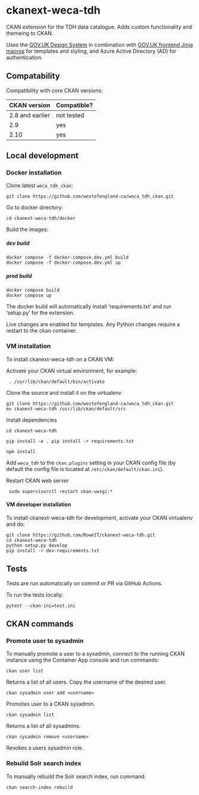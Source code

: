 # ckanext-weca-tdh

CKAN extension for the TDH data catalogue. Adds custom functionality and themeing to CKAN.

Uses the [GOV.UK Design System](https://github.com/alphagov/govuk-design-system) in combination with [GOV.UK frontend Jinja macros](https://github.com/LandRegistry/govuk-frontend-jinja) for templates and styling, and Azure Active Directory (AD) for authentication.

## Compatability

Compatibility with core CKAN versions:

| CKAN version    | Compatible?   |
| --------------- | ------------- |
| 2.8 and earlier | not tested    |
| 2.9             | yes           |
| 2.10            | yes           |

## Local development

### Docker installation
Clone latest `weca_tdh_ckan`:

	git clone https://github.com/westofengland-ca/weca_tdh_ckan.git

Go to docker directory:

	cd ckanext-weca-tdh/docker

Build the images:
##### dev build
	docker compose -f docker-compose.dev.yml build
 	docker compose -f docker-compose.dev.yml up

##### prod build
	docker compose build
 	docker compose up

The docker build will automatically install ‘requirements.txt’ and run ‘setup.py’ for the extension.

Live changes are enabled for templates. Any Python changes require a restart to the ckan container.

### VM installation

To install ckanext-weca-tdh on a CKAN VM:

Activate your CKAN virtual environment, for example:

     . /usr/lib/ckan/default/bin/activate

Clone the source and install it on the virtualenv
    
    git clone https://github.com/westofengland-ca/weca_tdh_ckan.git
    mv ckanext-weca-tdh /usr/lib/ckan/default/src   
    
Install dependencies

    cd ckanext-weca-tdh  
    
    pip install -e . pip install -r requirements.txt
    
    npm install
	
Add `weca_tdh` to the `ckan.plugins` setting in your CKAN
   config file (by default the config file is located at
   `/etc/ckan/default/ckan.ini`).

Restart CKAN web server

     sudo supervisorctl restart ckan-uwsgi:*

#### VM developer installation

To install ckanext-weca-tdh for development, activate your CKAN virtualenv and
do:

    git clone https://github.com/RoweIT/ckanext-weca-tdh.git
    cd ckanext-weca-tdh
    python setup.py develop
    pip install -r dev-requirements.txt


## Tests
Tests are run automatically on commit or PR via GitHub Actions.

To run the tests locally:

    pytest --ckan-ini=test.ini

## CKAN commands

### Promote user to sysadmin
To manually promote a user to a sysadmin, connect to the running CKAN instance using the Container App console and run commands:

 	ckan user list
  
  Returns a list of all users. Copy the username of the desired user.
  
	ckan sysadmin user add <username>
 
 Promotes user to a CKAN sysadmin.

 	ckan sysadmin list
  
  Returns a list of all sysadmins.

  	ckan sysadmin remove <username>
   
   Revokes a users sysadmin role.

  ### Rebuild Solr search index
  To manually rebuild the Solr search index, run command:

  	ckan search-index rebuild
